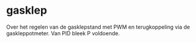 # gasklep
Over het regelen van de gasklepstand met PWM en terugkoppeling 
via de gaskleppotmeter. Van PID bleek P voldoende. 
